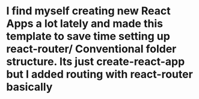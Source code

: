 # I find myself creating new React Apps a lot lately and made this template to save time setting up react-router/ Conventional folder structure. Its just create-react-app but I added routing with react-router basically
